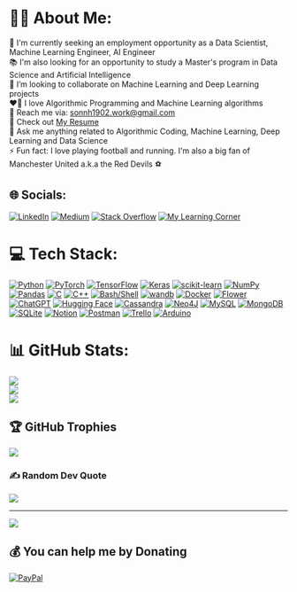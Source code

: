 # 🧑‍💻 About Me:
🔭 I'm currently seeking an employment opportunity as a Data Scientist, Machine Learning Engineer, AI Engineer<br>📚 I'm also looking for an opportunity to study a Master's program in Data Science and Artificial Intelligence<br>🤝 I’m looking to collaborate on Machine Learning and Deep Learning projects<br>❤️‍🔥 I love Algorithmic Programming and Machine Learning algorithms<br>📩 Reach me via: sonnh1902.work@gmail.com<br>📑 Check out [My Resume](https://drive.google.com/file/d/1aes75PR4fGOJAgp_XrlKt7dQo0USAmar/view?usp=drive_link)<br>💬 Ask me anything related to Algorithmic Coding, Machine Learning, Deep Learning and Data Science<br>⚡ Fun fact: I love playing football and running. I'm also a big fan of Manchester United a.k.a the Red Devils ⚽


## 🌐 Socials:
[![LinkedIn](https://img.shields.io/badge/LinkedIn-%230077B5.svg?logo=linkedin&logoColor=white)](https://linkedin.com/in/sonnh1902) [![Medium](https://img.shields.io/badge/Medium-12100E?logo=medium&logoColor=white)](https://medium.com/@sonnh1902) [![Stack Overflow](https://img.shields.io/badge/-Stackoverflow-FE7A16?logo=stack-overflow&logoColor=white)](https://stackoverflow.com/users/12999934/son-nguyen) [![My Learning Corner](https://t.ly/3K34o)](https://nguyenhongson1902.github.io/)

# 💻 Tech Stack:
[![Python](https://img.shields.io/badge/Python_-3670A0?style=flat&logo=python&logoColor=ffdd54)](https://www.python.org/) [![PyTorch](https://img.shields.io/badge/PyTorch-%23EE4C2C.svg?style=flat&logo=PyTorch&logoColor=white)](https://pytorch.org/) [![TensorFlow](https://img.shields.io/badge/TensorFlow-%23FF6F00.svg?style=flat&logo=TensorFlow&logoColor=white)](https://www.tensorflow.org/) [![Keras](https://img.shields.io/badge/Keras-%23D00000.svg?style=flat&logo=Keras&logoColor=white)](https://keras.io/) [![scikit-learn](https://img.shields.io/badge/scikit--learn-%23F7931E.svg?style=flat&logo=scikit-learn&logoColor=white)](https://scikit-learn.org/stable/) [![NumPy](https://img.shields.io/badge/NumPy-%23013243.svg?style=flat&logo=numpy&logoColor=white)](https://numpy.org/) [![Pandas](https://img.shields.io/badge/pandas-%23150458.svg?style=flat&logo=pandas&logoColor=white)](https://pandas.pydata.org/) [![C](https://img.shields.io/badge/C-%2300599C.svg?style=flat&logo=c&logoColor=white)](https://www.gnu.org/software/gnu-c-manual/gnu-c-manual.html) [![C++](https://img.shields.io/badge/C++-%2300599C.svg?style=flat&logo=c%2B%2B&logoColor=white)](https://isocpp.org/std/the-standard) [![Bash/Shell](https://t.ly/K4nKA)](https://www.gnu.org/software/bash/) [![wandb](https://t.ly/8fihC)](https://wandb.ai/site) [![Docker](https://img.shields.io/badge/Docker-blue.svg?logo=docker)](https://www.docker.com/#build) [![Flower](https://t.ly/WDOzQ)](https://flower.ai/) [![ChatGPT](https://t.ly/Gm-SI)](https://chat.openai.com/) [![Hugging Face](https://t.ly/9tMzQ)](https://huggingface.co/) [![Cassandra](https://img.shields.io/badge/Cassandra-%231287B1.svg?style=flat&logo=apache-cassandra&logoColor=white)](https://cassandra.apache.org/_/index.html) [![Neo4J](https://img.shields.io/badge/Neo4j-008CC1?style=flat&logo=neo4j&logoColor=white)](https://neo4j.com/) [![MySQL](https://img.shields.io/badge/MySQL-%2300f.svg?style=flat&logo=mysql&logoColor=white)](https://www.mysql.com/) [![MongoDB](https://img.shields.io/badge/MongoDB-%234ea94b.svg?style=flat&logo=mongodb&logoColor=white)](https://www.mongodb.com/) [![SQLite](https://img.shields.io/badge/SQLite-%2307405e.svg?style=flat&logo=sqlite&logoColor=white)](https://www.sqlite.org/) [![Notion](https://img.shields.io/badge/Notion-%23000000.svg?style=flat&logo=notion&logoColor=white)](https://www.notion.so/) [![Postman](https://img.shields.io/badge/Postman-FF6C37?style=flat&logo=postman&logoColor=white)](https://www.postman.com/) [![Trello](https://img.shields.io/badge/Trello-%23026AA7.svg?style=flat&logo=Trello&logoColor=white)](https://trello.com/) [![Arduino](https://img.shields.io/badge/-Arduino-00979D?style=flat&logo=Arduino&logoColor=white)](https://www.arduino.cc/)
# 📊 GitHub Stats:
![](https://github-readme-stats.vercel.app/api?username=nguyenhongson1902&theme=radical&hide_border=false&include_all_commits=true&count_private=true)<br/>
![](https://github-readme-streak-stats.herokuapp.com/?user=nguyenhongson1902&theme=radical&hide_border=false)<br/>
![](https://github-readme-stats.vercel.app/api/top-langs/?username=nguyenhongson1902&theme=radical&hide_border=false&include_all_commits=true&count_private=true&layout=compact)

## 🏆 GitHub Trophies
![](https://github-profile-trophy.vercel.app/?username=nguyenhongson1902&theme=onedark&no-frame=false&no-bg=false&margin-w=4)

### ✍️ Random Dev Quote
![](https://quotes-github-readme.vercel.app/api?type=horizontal&theme=radical)

---
[![](https://visitcount.itsvg.in/api?id=nguyenhongson1902&icon=0&color=0)](https://visitcount.itsvg.in)

  ## 💰 You can help me by Donating
  [![PayPal](https://img.shields.io/badge/PayPal-00457C?style=for-the-badge&logo=paypal&logoColor=white)](https://paypal.me/sonnh1902) 

  <!-- Proudly created with GPRM ( https://gprm.itsvg.in ) -->
  
